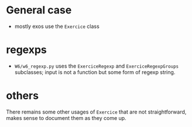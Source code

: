 # General case 

* mostly exos use the `Exercice` class

# regexps

* `W6/w6_regexp.py` uses the `ExerciceRegexp` and `ExerciceRegexpGroups` subclasses; input is not a function but some form of regexp string.

# others

There remains some other usages of `Exercice` that are not straightforward, makes sense to document them as they come up.


